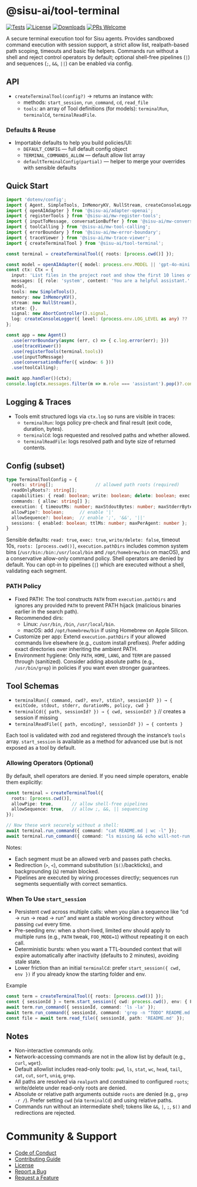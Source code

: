 # @sisu-ai/tool-terminal

[![Tests](https://github.com/finger-gun/sisu/actions/workflows/tests.yml/badge.svg?branch=main)](https://github.com/finger-gun/sisu/actions/workflows/tests.yml)
[![License](https://img.shields.io/badge/license-Apache--2.0-blue)](https://github.com/finger-gun/sisu/blob/main/LICENSE)
[![Downloads](https://img.shields.io/npm/dm/%40sisu-ai%2Ftool-terminal)](https://www.npmjs.com/package/@sisu-ai/tool-terminal)
[![PRs Welcome](https://img.shields.io/badge/PRs-welcome-brightgreen.svg)](https://github.com/finger-gun/sisu/blob/main/CONTRIBUTING.md)

A secure terminal execution tool for Sisu agents. Provides sandboxed command execution with session support, a strict allow list, realpath-based path scoping, timeouts and basic file helpers. Commands run without a shell and reject control operators by default; optional shell-free pipelines (`|`) and sequences (`;`, `&&`, `||`) can be enabled via config.

## API

- `createTerminalTool(config?)` → returns an instance with:
  - methods: `start_session`, `run_command`, `cd`, `read_file`
  - `tools`: an array of Tool definitions (for models): `terminalRun`, `terminalCd`, `terminalReadFile`.

### Defaults & Reuse
- Importable defaults to help you build policies/UI:
  - `DEFAULT_CONFIG` — full default config object
  - `TERMINAL_COMMANDS_ALLOW` — default allow list array
  - `defaultTerminalConfig(partial)` — helper to merge your overrides with sensible defaults

## Quick Start

```ts
import 'dotenv/config';
import { Agent, SimpleTools, InMemoryKV, NullStream, createConsoleLogger, type Ctx } from '@sisu-ai/core';
import { openAIAdapter } from '@sisu-ai/adapter-openai';
import { registerTools } from '@sisu-ai/mw-register-tools';
import { inputToMessage, conversationBuffer } from '@sisu-ai/mw-conversation-buffer';
import { toolCalling } from '@sisu-ai/mw-tool-calling';
import { errorBoundary } from '@sisu-ai/mw-error-boundary';
import { traceViewer } from '@sisu-ai/mw-trace-viewer';
import { createTerminalTool } from '@sisu-ai/tool-terminal';

const terminal = createTerminalTool({ roots: [process.cwd()] });

const model = openAIAdapter({ model: process.env.MODEL || 'gpt-4o-mini' });
const ctx: Ctx = {
  input: 'List files in the project root and show the first 10 lines of README.md.',
  messages: [{ role: 'system', content: 'You are a helpful assistant.' }],
  model,
  tools: new SimpleTools(),
  memory: new InMemoryKV(),
  stream: new NullStream(),
  state: {},
  signal: new AbortController().signal,
  log: createConsoleLogger({ level: (process.env.LOG_LEVEL as any) ?? 'info' }),
};

const app = new Agent()
  .use(errorBoundary(async (err, c) => { c.log.error(err); }))
  .use(traceViewer())
  .use(registerTools(terminal.tools))
  .use(inputToMessage)
  .use(conversationBuffer({ window: 6 }))
  .use(toolCalling);

await app.handler()(ctx);
console.log(ctx.messages.filter(m => m.role === 'assistant').pop()?.content);
```

## Logging & Traces
- Tools emit structured logs via `ctx.log` so runs are visible in traces:
  - `terminalRun`: logs policy pre-check and final result (exit code, duration, bytes).
  - `terminalCd`: logs requested and resolved paths and whether allowed.
  - `terminalReadFile`: logs resolved path and byte size of returned contents.

## Config (subset)

```ts
type TerminalToolConfig = {
  roots: string[];                // allowed path roots (required)
  readOnlyRoots?: string[];
  capabilities: { read: boolean; write: boolean; delete: boolean; exec: boolean };
  commands: { allow: string[] };
  execution: { timeoutMs: number; maxStdoutBytes: number; maxStderrBytes: number; pathDirs: string[] };
  allowPipe?: boolean;      // enable '|'
  allowSequence?: boolean;  // enable ';', '&&', '||'
  sessions: { enabled: boolean; ttlMs: number; maxPerAgent: number };
}
```

Sensible defaults: `read: true`, `exec: true`, `write/delete: false`, timeout 10s, `roots: [process.cwd()]`, `execution.pathDirs` includes common system bins (`/usr/bin:/bin:/usr/local/bin` and `/opt/homebrew/bin` on macOS), and a conservative allow-only command policy. Shell operators are denied by default. You can opt-in to pipelines (`|`) which are executed without a shell, validating each segment.

### PATH Policy
- Fixed PATH: The tool constructs `PATH` from `execution.pathDirs` and ignores any provided `PATH` to prevent PATH hijack (malicious binaries earlier in the search path).
- Recommended dirs:
  - Linux: `/usr/bin`, `/bin`, `/usr/local/bin`.
  - macOS: add `/opt/homebrew/bin` if using Homebrew on Apple Silicon.
- Customize per app: Extend `execution.pathDirs` if your allowed commands live elsewhere (e.g., custom install prefixes). Prefer adding exact directories over inheriting the ambient PATH.
- Environment hygiene: Only `PATH`, `HOME`, `LANG`, and `TERM` are passed through (sanitized). Consider adding absolute paths (e.g., `/usr/bin/grep`) in policies if you want even stronger guarantees.

## Tool Schemas

- `terminalRun({ command, cwd?, env?, stdin?, sessionId? }) → { exitCode, stdout, stderr, durationMs, policy, cwd }`
- `terminalCd({ path, sessionId? }) → { cwd, sessionId? }`  // creates a session if missing
- `terminalReadFile({ path, encoding?, sessionId? }) → { contents }`

Each tool is validated with zod and registered through the instance’s `tools` array. `start_session` is available as a method for advanced use but is not exposed as a tool by default.

### Allowing Operators (Optional)
By default, shell operators are denied. If you need simple operators, enable them explicitly:

```ts
const terminal = createTerminalTool({
  roots: [process.cwd()],
  allowPipe: true,       // allow shell-free pipelines
  allowSequence: true,   // allow ;, &&, || sequencing
});

// Now these work securely without a shell:
await terminal.run_command({ command: "cat README.md | wc -l" });
await terminal.run_command({ command: "ls missing && echo will-not-run; ls || echo ran-on-error" });
```

Notes:
- Each segment must be an allowed verb and passes path checks.
- Redirection (`>`, `<`), command substitution (`$()`/backticks), and backgrounding (`&`) remain blocked.
- Pipelines are executed by wiring processes directly; sequences run segments sequentially with correct semantics.

### When To Use `start_session`
- Persistent cwd across multiple calls: when you plan a sequence like “cd → run → read → run” and want a stable working directory without passing `cwd` every time.
- Pre-seeding env: when a short‑lived, limited env should apply to multiple runs (e.g., `PATH` tweak, `FOO_MODE=1`) without repeating it on each call.
- Deterministic bursts: when you want a TTL‑bounded context that will expire automatically after inactivity (defaults to 2 minutes), avoiding stale state.
- Lower friction than an initial `terminalCd`: prefer `start_session({ cwd, env })` if you already know the starting folder and env.

Example
```ts
const term = createTerminalTool({ roots: [process.cwd()] });
const { sessionId } = term.start_session({ cwd: process.cwd(), env: { FOO_MODE: '1' } });
await term.run_command({ sessionId, command: 'ls -la' });
await term.run_command({ sessionId, command: 'grep -n "TODO" README.md' });
const file = await term.read_file({ sessionId, path: 'README.md' });
```

## Notes

- Non-interactive commands only.
- Network-accessing commands are not in the allow list by default (e.g., `curl`, `wget`).
- Default allowlist includes read-only tools: `pwd`, `ls`, `stat`, `wc`, `head`, `tail`, `cat`, `cut`, `sort`, `uniq`, `grep`.
- All paths are resolved via `realpath` and constrained to configured `roots`; write/delete under read-only roots are denied.
- Absolute or relative path arguments outside `roots` are denied (e.g., `grep -r /`). Prefer setting `cwd` (via `terminalCd`) and using relative paths.
- Commands run without an intermediate shell; tokens like `&&`, `|`, `;`, `$()` and redirections are rejected.

# Community & Support
- [Code of Conduct](https://github.com/finger-gun/sisu/blob/main/CODE_OF_CONDUCT.md)
- [Contributing Guide](https://github.com/finger-gun/sisu/blob/main/CONTRIBUTING.md)
- [License](https://github.com/finger-gun/sisu/blob/main/LICENSE)
- [Report a Bug](https://github.com/finger-gun/sisu/issues/new?template=bug_report.md)
- [Request a Feature](https://github.com/finger-gun/sisu/issues/new?template=feature_request.md)
